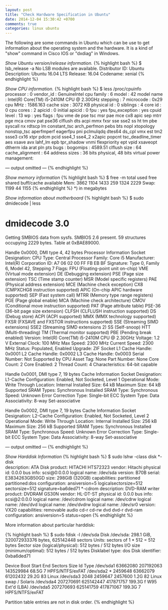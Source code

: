 ```yaml
---
layout: post
title: "Check Hardware Specification in Ubuntu"
date: 2014-12-04 15:30:42 +0700
comments: true
categories: linux ubuntu
---
```

The following are some commands in Ubuntu which can be use to get information
about the operating system and the hardware. It is a kind of "show" command in
Cisco IOS or "dxdiag" in Windows.

*Show Ubuntu version/release information.*
{% highlight bash %} 
$ lsb_release -a
No LSB modules are available.
Distributor ID:	Ubuntu
Description:	Ubuntu 16.04 LTS
Release:	16.04
Codename:	xenial
{% endhighlight %}

*Show CPU information.*
{% highlight bash %} 
$ less /proc/cpuinfo
processor       : 0
vendor_id       : GenuineIntel
cpu family      : 6
model           : 42
model name      : Intel(R) Core(TM) i5-2410M CPU @ 2.30GHz
stepping        : 7
microcode       : 0x29
cpu MHz         : 1586.163
cache size      : 3072 KB
physical id     : 0
siblings        : 4
core id         : 0
cpu cores       : 2
apicid          : 0
initial apicid  : 0
fpu             : yes
fpu_exception   : yes
cpuid level     : 13
wp              : yes
flags           : fpu vme de pse tsc msr pae mce cx8 apic sep mtrr pge mca cmov pat pse36 clflush dts acpi mmx fxsr sse sse2 ss ht tm pbe syscall nx rdtscp lm constant_tsc arch_perfmon pebs bts nopl xtopology nonstop_tsc aperfmperf eagerfpu pni pclmulqdq dtes64 ds_cpl vmx est tm2 ssse3 cx16 xtpr pdcm pcid sse4_1 sse4_2 x2apic popcnt tsc_deadline_timer aes xsave avx lahf_lm epb tpr_shadow vnmi flexpriority ept vpid xsaveopt dtherm ida arat pln pts
bugs            :
bogomips        : 4589.51
clflush size    : 64
cache_alignment : 64
address sizes   : 36 bits physical, 48 bits virtual
power management:

— output omitted —
{% endhighlight %}

*Show memory information*
{% highlight bash %} 
$ free -m
              total        used        free      shared  buff/cache   available
Mem:           3862        1104        1433         259        1324        2229
Swap:          1199          44        1155
{% endhighlight %}
*) in megabytes

*Show information about motherboard*
{% highlight bash %} 
$ sudo dmidecode | less
# dmidecode 3.0
Getting SMBIOS data from sysfs.
SMBIOS 2.6 present.
59 structures occupying 2229 bytes.
Table at 0xBAE89000.

Handle 0x0000, DMI type 4, 42 bytes
Processor Information
        Socket Designation: CPU
        Type: Central Processor
        Family: Core i5
        Manufacturer: Intel(R) Corporation
        ID: A7 06 02 00 FF FB EB BF
        Signature: Type 0, Family 6, Model 42, Stepping 7
        Flags:
                FPU (Floating-point unit on-chip)
                VME (Virtual mode extension)
                DE (Debugging extension)
                PSE (Page size extension)
                TSC (Time stamp counter)
                MSR (Model specific registers)
                PAE (Physical address extension)
                MCE (Machine check exception)
                CX8 (CMPXCHG8 instruction supported)
                APIC (On-chip APIC hardware supported)
                SEP (Fast system call)
                MTRR (Memory type range registers)
                PGE (Page global enable)
                MCA (Machine check architecture)
                CMOV (Conditional move instruction supported)
                PAT (Page attribute table)
                PSE-36 (36-bit page size extension)
                CLFSH (CLFLUSH instruction supported)
                DS (Debug store)
                ACPI (ACPI supported)
                MMX (MMX technology supported)
                FXSR (FXSAVE and FXSTOR instructions supported)
                SSE (Streaming SIMD extensions)
                SSE2 (Streaming SIMD extensions 2)
                SS (Self-snoop)
                HTT (Multi-threading)
                TM (Thermal monitor supported)
                PBE (Pending break enabled)
        Version: Intel(R) Core(TM) i5-2410M CPU @ 2.30GHz
        Voltage: 1.2 V
        External Clock: 100 MHz
        Max Speed: 2300 MHz
        Current Speed: 2300 MHz
        Status: Populated, Enabled
        Upgrade: ZIF Socket
        L1 Cache Handle: 0x0001
        L2 Cache Handle: 0x0002
        L3 Cache Handle: 0x0003
        Serial Number: Not Supported by CPU
        Asset Tag: None
        Part Number: None
        Core Count: 2
        Core Enabled: 2
        Thread Count: 4
        Characteristics:
                64-bit capable

Handle 0x0001, DMI type 7, 19 bytes
Cache Information
        Socket Designation: L1-Cache
        Configuration: Enabled, Not Socketed, Level 1
        Operational Mode: Write Through
        Location: Internal
        Installed Size: 64 kB
        Maximum Size: 64 kB
        Supported SRAM Types:
                Synchronous
        Installed SRAM Type: Synchronous
        Speed: Unknown
        Error Correction Type: Single-bit ECC
        System Type: Data
        Associativity: 8-way Set-associative

Handle 0x0002, DMI type 7, 19 bytes
Cache Information
        Socket Designation: L2-Cache
        Configuration: Enabled, Not Socketed, Level 2
        Operational Mode: Write Through
        Location: Internal
        Installed Size: 256 kB
        Maximum Size: 256 kB
        Supported SRAM Types:
                Synchronous
        Installed SRAM Type: Synchronous
        Speed: Unknown
        Error Correction Type: Single-bit ECC
        System Type: Data
        Associativity: 8-way Set-associative

— output omitted —
{% endhighlight %}

*Show Harddisk Information*
{% highlight bash %} 
$ sudo lshw -class disk
  *-disk                  
       description: ATA Disk
       product: HITACHI HTS72323
       vendor: Hitachi
       physical id: 0.0.0
       bus info: scsi@0:0.0.0
       logical name: /dev/sda
       version: B70B
       serial: E3834263GB50GD
       size: 298GiB (320GB)
       capabilities: partitioned partitioned:dos
       configuration: ansiversion=5 logicalsectorsize=512 sectorsize=512 signature=ba6ded71
  *-cdrom
       description: DVD-RAM writer
       product: DVDRAM GS30N
       vendor: HL-DT-ST
       physical id: 0.0.0
       bus info: scsi@2:0.0.0
       logical name: /dev/cdrom
       logical name: /dev/cdrw
       logical name: /dev/dvd
       logical name: /dev/dvdrw
       logical name: /dev/sr0
       version: VX20
       capabilities: removable audio cd-r cd-rw dvd dvd-r dvd-ram
       configuration: ansiversion=5 status=open
{% endhighlight %}

More information about particular harddisk:

{% highlight bash %} 
$ sudo fdisk -l /dev/sda
Disk /dev/sda: 298.1 GiB, 320072933376 bytes, 625142448 sectors
Units: sectors of 1 * 512 = 512 bytes
Sector size (logical/physical): 512 bytes / 512 bytes
I/O size (minimum/optimal): 512 bytes / 512 bytes
Disklabel type: dos
Disk identifier: 0xba6ded71

Device     Boot     Start       End   Sectors   Size Id Type
/dev/sda1        63662080 207192063 143529984  68.5G  7 HPFS/NTFS/exFAT
/dev/sda2  *      2459648  63662079  61202432  29.2G 83 Linux
/dev/sda3            2048   2459647   2457600   1.2G 82 Linux swap / Solaris
/dev/sda4       207270691 625142447 417871757 199.3G  f W95 Ext'd (LBA)
/dev/sda5       207270693 625141759 417871067 199.3G  7 HPFS/NTFS/exFAT

Partition table entries are not in disk order.
{% endhighlight %}
